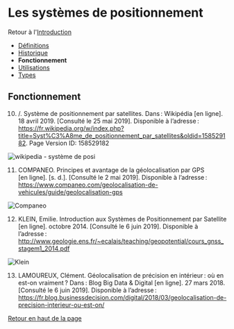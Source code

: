 # Les systèmes de positionnement 

Retour à l'[Introduction](Introduction.md)
- [Définitions](Définitions.md)
- [Historique](Historique.md) 
- **Fonctionnement**
- [Utilisations](Utilisations.md) 
- [Types](Types.md) 


## Fonctionnement

10) /. Système de positionnement par satellites. Dans : Wikipédia [en ligne]. 18 avril 2019. [Consulté le 25 mai 2019]. Disponible à l’adresse : https://fr.wikipedia.org/w/index.php?title=Syst%C3%A8me_de_positionnement_par_satellites&oldid=158529182. Page Version ID: 158529182

![wikipedia - système de posi](https://user-images.githubusercontent.com/50196976/59144626-a1169b80-89da-11e9-88a6-c6467c573ddb.PNG)

11) COMPANEO. Principes et avantage de la géolocalisation par GPS [en ligne]. [s. d.]. [Consulté le 2 mai 2019]. Disponible à l’adresse : https://www.companeo.com/geolocalisation-de-vehicules/guide/geolocalisation-gps

![Companeo](https://user-images.githubusercontent.com/50196976/59144629-a2e05f00-89da-11e9-9589-6843906593f3.PNG)

12) KLEIN, Emilie. Introduction aux Systèmes de Positionnement par Satellite [en ligne]. octobre 2014. [Consulté le 6 juin 2019]. Disponible à l’adresse : http://www.geologie.ens.fr/~ecalais/teaching/geopotential/cours_gnss_stagem1_2014.pdf

![Klein](https://user-images.githubusercontent.com/50196976/59144627-a1af3200-89da-11e9-8a60-c09dc00e9c75.PNG)

13) LAMOUREUX, Clément. Géolocalisation de précision en intérieur : où en est-on vraiment ? Dans : Blog Big Data & Digital [en ligne]. 27 mars 2018. [Consulté le 6 juin 2019]. Disponible à l’adresse : https://fr.blog.businessdecision.com/digital/2018/03/geolocalisation-de-precision-interieur-ou-est-on/


[Retour en haut de la page](Fonctionnement.md) 
